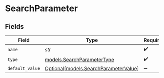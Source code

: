 # SearchParameter


## Fields

| Field                                                                      | Type                                                                       | Required                                                                   | Description                                                                |
| -------------------------------------------------------------------------- | -------------------------------------------------------------------------- | -------------------------------------------------------------------------- | -------------------------------------------------------------------------- |
| `name`                                                                     | *str*                                                                      | :heavy_check_mark:                                                         | N/A                                                                        |
| `type`                                                                     | [models.SearchParameterType](../models/searchparametertype.md)             | :heavy_check_mark:                                                         | N/A                                                                        |
| `default_value`                                                            | [Optional[models.SearchParameterValue]](../models/searchparametervalue.md) | :heavy_minus_sign:                                                         | N/A                                                                        |